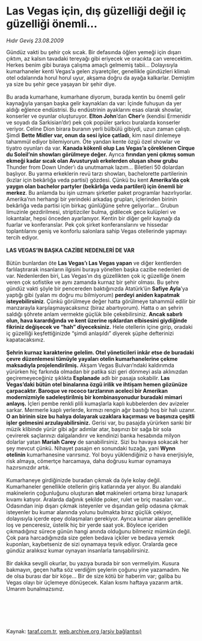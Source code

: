 # Las Vegas için, dış güzelliği değil iç güzelliği önemli...

*Hıdır Geviş 23.08.2009*

<div class="taraf_structure_2col_1zq">
<div class="margen_n">



 <p>Gündüz vakti bu şehir çok sıcak. Bir defasında öğlen yemeği için dışarı çıktım, az kalsın tavadaki tereyağı gibi eriyecek ve oracıkta can verecektim. Herkes benim gibi buraya çalışma amaçlı gelmemiş tabii... Dolayısıyla kumarhaneler kenti Vegas’a gelen ziyaretçiler, genellikle gündüzleri klimalı otel odalarında horul horul uyur, akşama doğru da ayağa kalkarlar. Demiştim ya size bu şehir gece yaşayan bir şehir diye. <br/><br/>Bu arada kumarhane, kumarhane diyorum, burada kentin bu önemli gelir kaynağıyla yarışan başka gelir kaynakları da var: İçinde fuhuşun da yer aldığı eğlence endüstrisi. Bu endüstrinin ayaklarını esas olarak showlar, konserler ve oyunlar oluşturuyor. <b>Elton John</b>’dan <b>Cher</b>’e (kendisi Ermenidir ve soyadı da Sarkisian’dır) pek çok popüler şarkıcı buralarda konserler veriyor. Celine Dion birara buranın yerli bülbülü gibiydi, uzun zaman çalıştı. Şimdi <b>Bette Midler var, onun da sesi iyice çatladı</b>, kim nasıl dinlemeye tahammül ediyor bilemiyorum. Öte yandan kente özgü özel showlar ve tiyatro oyunları da var. <b>Kanada kökenli olup Las Vegas’a çöreklenen Cirque du Soleil’nin showları görülmeye değer.</b> Ayrıca <b>fırından yeni çıkmış somun ekmeği kadar sıcak olan Avusturyalı erkelerden oluşan show grubu</b> Thunder from Down Under’ı da unutmamak lazım... Biletleri 50 dolardan başlıyor. Bu yarma erkeklerin revü tarzı showları, bachelorette partilerinin (kızlar için bekârlığa veda partisi) gözdesi. Çünkü bu kent <b>Amerika’da çok yaygın olan bachelor partyler (bekârlığa veda partileri) için önemli bir merkez</b>. Bu anlamda bu işin uzmanı şirketler paket programlar hazırlıyorlar. Amerika’nın herhangi bir yerindeki arkadaş grupları, içlerinden birinin bekârlığa veda partisi için birkaç günlüğüne şehre geliyorlar... Grubun limuzinle gezdirilmesi, striptizciler bulma, gidilecek gece kulüpleri ve lokantalar, hepsi önceden ayarlanıyor. Kentin bir diğer gelir kaynağı da fuarlar ve konferanslar. Pek çok şirket konferanslarını ve hissedar toplantılarını geniş ve konforlu salonlara sahip Vegas otellerinde yapmayı tercih ediyor.<b> <br/><br/>LAS VEGAS’IN BAŞKA CAZİBE NEDENLERİ DE VAR</b> <br/><br/>Bütün bunlardan öte <b>Las Vegas’ı Las Vegas yapan</b> ve diğer kentlerden farlılaştırarak insanların ilgisini buraya yönelten başka cazibe nedenleri de var. Nedenlerden biri, Las Vegas’ın dış güzellikten çok iç güzelliğe önem veren çok sofistike ve aynı zamanda kurnaz bir şehir olması. Bu şehre gündüz vakti şöyle bir pencereden baktığınızda Atatürk’ün <b>Safiye Ayla</b>’ya yaptığı gibi (yalan mı doğru mu bilmiyorum) <b>perdeyi aniden kapatmak isteyebilirsiniz</b>. Çünkü görülmeye değer hatta görülmeye tahammül edilir bir manzarayla karşılaşmayacaksınız (biraz abartıyorum). Hatta o an şehrin saldığı şöhrete anlam vermekte güçlük bile çekebilirsiniz. <b>Ancak sabırlı olun, hava karardığında ve kent üzerine ışıklardan elbisesini giydiğinde fikriniz değişecek ve “hah” diyeceksiniz.</b> Hele otellerin içine girip, oradaki iç güzelliği keşfettiğinizde “şimdi anlaşıldı” diyerek şüphe defterinizi kapatacaksınız. <b><br/><br/>Şehrin kurnaz karakterine gelelim. Otel yöneticileri inkâr etse de buradaki çevre düzenlemesi tümüyle yayaları otelin kumarhanelerine çekme maksadıyla projelendirilmiş.</b> Akşam Vegas Bulvarı’ndaki kaldırımda yürürken hiç farkında olmadan bir patika sizi geri dönmeyi asla aklınızdan geçiremeyeceğiniz şıklıkta <b>Esplanade</b> adlı bir pasaja sokabilir. <b>Las Vegas’daki bütün otel binalarına özgü irilik ve ihtişam hemen gözünüze çarpacaktır. Baroque ve rococo tarzlarının aceleci bir Amerikan modernizmiyle sadeleştirilmiş bir kombinasyonudur buradaki mimari anlayış.</b> İçleri pembe renkli plili kumaşlarla kaplı kubbelerden dev avizeler sarkar. Mermerle kaplı yerlerde, kırmızı rengin ağır bastığı hoş bir halı uzanır. <b>O an birinin size bu halıya dolayarak uzaklara kaçırması ve başınıza çeşitli işler gelmesini arzulayabilirsiniz.</b> Gerisi var, bu pasajda yürürken sanki bir müzik klibinde yürür gibi ağır adımlar atar, başınızı bir sağa bir sola çevirerek saçlarınızı dalgalandırır ve kendinizi banka hesabında milyon dolarlar yatan <b>Mariah Carey</b> de sanabilirsiniz. Sizi bu havaya sokacak her şey mevcut çünkü. Nihayet pasajın en sonundaki tuzağa, yani <b>Wynn otelinin</b> kumarhanesine varırsınız. Yol boyu yüklendiğiniz o hava enerjisiyle, risk almaya, cömertçe harcamaya, daha doğrusu kumar oynamaya hazırsınızdır artık. <br/><br/>Kumarhaneye girdiğinizde buradan çıkmak da öyle kolay değil. Kumarhaneler genellikle otellerin giriş katlarında yer alıyor. Bu alandaki makinelerin çoğunluğunu oluşturan <b>slot</b> makineleri ortama biraz lunapark kıvamı katıyor. Aralarda dağınık şekilde poker, rulet ve briç masaları var... Odasından inip dışarı çıkmak isteyenler ve dışarıdan gelip odasına çıkmak isteyenler bu kumar alanında yolunu bulmakta biraz güçlük çekiyor, dolayısıyla içerde epey dolaşmaları gerekiyor. Ayrıca kumar alanı genellikle loş ve penceresiz, üstelik hiç bir yerde saat yok. Böylece içeriden çıkmadığınız sürece günün hangi anında olduğunu bilmeniz mümkün değil. Çok para harcadığınızda size gelen bedava içkiler ve bedava yemek kuponları, kaybetseniz de sizi oynamaya teşvik ediyor. Oralarda gece gündüz aralıksız kumar oynayan insanlarla tanışabilirsiniz. <br/><br/>Bir dakika sevgili okurlar, bu yazıya burada bir son vermeliyim. Kusura bakmayın, geçen hafta söz verdiğim şeylerin çoğunu yine yazamadım. Ne de olsa burası dar bir köşe... Bir de size kötü bir haberim var; galiba bu Vegas olayı bir üçlemeye dönüşecek. Kalan kısmı haftaya yazarım artık. Umarım bunalmazsınız.</p>
<br/>
<br/>
<br/>



<br/>


<div id="taraf_not">
</div>

</div>


</div>

Kaynak: [taraf.com.tr](http://taraf.com.tr:80/makale/6990.htm), [web.archive.org (arşiv bağlantısı)](http://web.archive.org/web/20091230053352/http://taraf.com.tr:80/makale/6990.htm)
